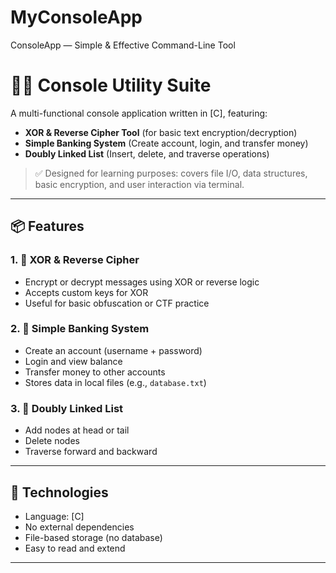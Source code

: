 # MyConsoleApp
ConsoleApp — Simple &amp; Effective Command-Line Tool

# 🔐🧾 Console Utility Suite

A multi-functional console application written in [C], featuring:

- **XOR & Reverse Cipher Tool** (for basic text encryption/decryption)  
- **Simple Banking System** (Create account, login, and transfer money)  
- **Doubly Linked List** (Insert, delete, and traverse operations)

> ✅ Designed for learning purposes: covers file I/O, data structures, basic encryption, and user interaction via terminal.

---

## 📦 Features

### 1. 🔑 XOR & Reverse Cipher
- Encrypt or decrypt messages using XOR or reverse logic
- Accepts custom keys for XOR
- Useful for basic obfuscation or CTF practice

### 2. 💸 Simple Banking System
- Create an account (username + password)
- Login and view balance
- Transfer money to other accounts
- Stores data in local files (e.g., `database.txt`)

### 3. 🔁 Doubly Linked List
- Add nodes at head or tail
- Delete nodes
- Traverse forward and backward

---

## 🧰 Technologies

- Language: [C]
- No external dependencies
- File-based storage (no database)
- Easy to read and extend

---
